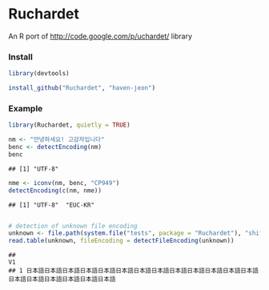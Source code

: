 Ruchardet
=========

An R port of http://code.google.com/p/uchardet/ library 

### Install 


```r
library(devtools)

install_github("Ruchardet", "haven-jeon")
```



### Example


```r
library(Ruchardet, quietly = TRUE)

nm <- "안녕하세요! 고감자입니다"
benc <- detectEncoding(nm)
benc
```

```
## [1] "UTF-8"
```

```r
nme <- iconv(nm, benc, "CP949")
detectEncoding(c(nm, nme))
```

```
## [1] "UTF-8"  "EUC-KR"
```

```r

# detection of unknown file encoding
unknown <- file.path(system.file("tests", package = "Ruchardet"), "shift_jis.txt")
read.table(unknown, fileEncoding = detectFileEncoding(unknown))
```

```
##                                                                                                                   V1
## 1 日本語日本語日本語日本語日本語日本語日本語日本語日本語日本語日本語日本語日本語日本語日本語日本語日本語日本語日本語
```

